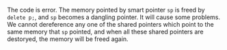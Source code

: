 The code is error. The memory pointed by smart pointer `sp` is freed by `delete p;`, and `sp` becomes a dangling pointer. It will cause some problems. We cannot dereference any one of the shared pointers which point to the same memory that `sp` pointed, and when all these shared pointers are destoryed, the memory will be freed again.
